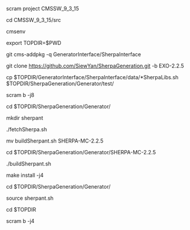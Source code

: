 scram project CMSSW_9_3_15

cd CMSSW_9_3_15/src

cmsenv  

export TOPDIR=$PWD

git cms-addpkg -q GeneratorInterface/SherpaInterface

git clone https://github.com/SiewYan/SherpaGeneration.git -b EXO-2.2.5

cp $TOPDIR/GeneratorInterface/SherpaInterface/data/*SherpaLibs.sh $TOPDIR/SherpaGeneration/Generator/test/

scram b -j8

cd $TOPDIR/SherpaGeneration/Generator/

mkdir sherpant

./fetchSherpa.sh

mv buildSherpant.sh SHERPA-MC-2.2.5

cd $TOPDIR/SherpaGeneration/Generator/SHERPA-MC-2.2.5

./buildSherpant.sh

make install -j4

cd $TOPDIR/SherpaGeneration/Generator/

source sherpant.sh

cd $TOPDIR

scram b -j4
